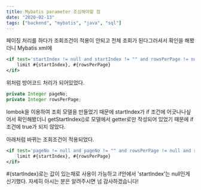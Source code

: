 ```yaml
---
title: Mybatis parameter 조심해야할 점
date: "2020-02-13"
tags: ["backend", "mybatis", "java", "sql"]
---
```


페이징 처리를 하다가 조회조건이 적용이 안되고 전체 조회가 된다그러셔서 확인을 해봤더니 Mybatis xml에

```xml
<if test='startIndex != null and startIndex != "" and rowsPerPage != null and rowsPerPage != ""'>
    limit #{startIndex}, #{rowsPerPage}
</if>
```

위처럼 방어코드 처리가 되어있었다.

```java
private Integer pageNo;
private Integer rowsPerPage;
```

lombok을 이용하여 조회 모델을 만들었기 때문에 startIndex가 if 조건에 어긋나나싶어서 확인해봤더니 getStartIndex()로 모델에서 getter로만 작성되어 있었기 때문에 if조건에 true가 되지 않았다.

아래처럼 바뀌는 조회조건이 적용되었다.

```xml
<if test='pageNo != null and pageNo != "" and rowsPerPage != null and rowsPerPage != ""'>
    limit #{startIndex}, #{rowsPerPage}
</if>
```

\#{startIndex}로는 값이 있는채로 사용이 가능하고 if안에서 'startIndex'는 null인게 신기했다.
자세히 아시는 분은 알려주시면 넘 감사하겠습니다!
